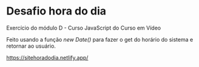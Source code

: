 # Desafio hora do dia
Exercício do módulo D - Curso JavaScript do Curso em Vídeo

Feito usando a função *new Date()* para fazer o get do horário do sistema e retornar ao usuário.

https://sitehoradodia.netlify.app/
